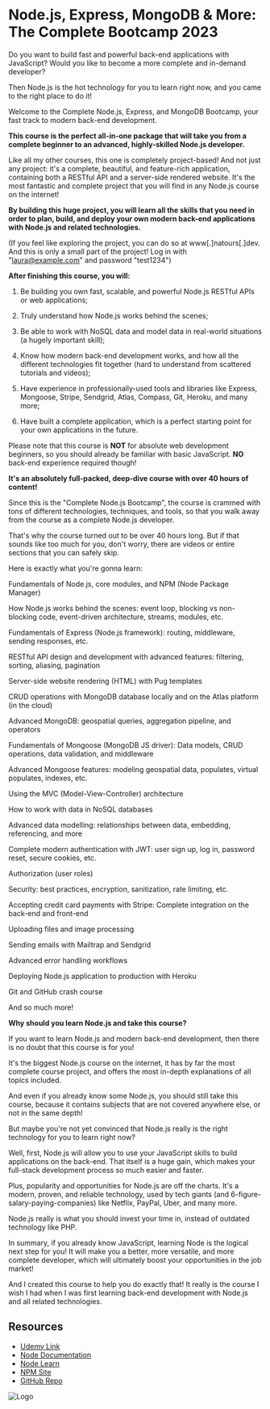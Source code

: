 # Node.js, Express, MongoDB & More: The Complete Bootcamp 2023

Do you want to build fast and powerful back-end applications with JavaScript? Would you like to become a more complete and in-demand developer?

Then Node.js is the hot technology for you to learn right now, and you came to the right place to do it!

Welcome to the Complete Node.js, Express, and MongoDB Bootcamp, your fast track to modern back-end development.

**This course is the perfect all-in-one package that will take you from a complete beginner to an advanced, highly-skilled Node.js developer.**

Like all my other courses, this one is completely project-based! And not just any project: it's a complete, beautiful, and feature-rich application, containing both a RESTful API and a server-side rendered website. It's the most fantastic and complete project that you will find in any Node.js course on the internet!

**By building this huge project, you will learn all the skills that you need in order to plan, build, and deploy your own modern back-end applications with Node.js and related technologies.**

(If you feel like exploring the project, you can do so at www[.]natours[.]dev. And this is only a small part of the project! Log in with "laura@example.com" and password "test1234")

**After finishing this course, you will:**

1. Be building you own fast, scalable, and powerful Node.js RESTful APIs or web applications;

2. Truly understand how Node.js works behind the scenes;

3. Be able to work with NoSQL data and model data in real-world situations (a hugely important skill);

4. Know how modern back-end development works, and how all the different technologies fit together (hard to understand from scattered tutorials and videos);

5. Have experience in professionally-used tools and libraries like Express, Mongoose, Stripe, Sendgrid, Atlas, Compass, Git, Heroku, and many more;

6. Have built a complete application, which is a perfect starting point for your own applications in the future.

Please note that this course is **NOT** for absolute web development beginners, so you should already be familiar with basic JavaScript. **NO** back-end experience required though!

**It's an absolutely full-packed, deep-dive course with over 40 hours of content!**

Since this is the "Complete Node.js Bootcamp", the course is crammed with tons of different technologies, techniques, and tools, so that you walk away from the course as a complete Node.js developer.

That's why the course turned out to be over 40 hours long. But if that sounds like too much for you, don't worry, there are videos or entire sections that you can safely skip.

Here is exactly what you're gonna learn:

Fundamentals of Node.js, core modules, and NPM (Node Package Manager)

How Node.js works behind the scenes: event loop, blocking vs non-blocking code, event-driven architecture, streams, modules, etc.

Fundamentals of Express (Node.js framework): routing, middleware, sending responses, etc.

RESTful API design and development with advanced features: filtering, sorting, aliasing, pagination

Server-side website rendering (HTML) with Pug templates

CRUD operations with MongoDB database locally and on the Atlas platform (in the cloud)

Advanced MongoDB: geospatial queries, aggregation pipeline, and operators

Fundamentals of Mongoose (MongoDB JS driver): Data models, CRUD operations, data validation, and middleware

Advanced Mongoose features: modeling geospatial data, populates, virtual populates, indexes, etc.

Using the MVC (Model-View-Controller) architecture

How to work with data in NoSQL databases

Advanced data modelling: relationships between data, embedding, referencing, and more

Complete modern authentication with JWT: user sign up, log in, password reset, secure cookies, etc.

Authorization (user roles)

Security: best practices, encryption, sanitization, rate limiting, etc.

Accepting credit card payments with Stripe: Complete integration on the back-end and front-end

Uploading files and image processing

Sending emails with Mailtrap and Sendgrid

Advanced error handling workflows

Deploying Node.js application to production with Heroku

Git and GitHub crash course

And so much more!

**Why should you learn Node.js and take this course?**

If you want to learn Node.js and modern back-end development, then there is no doubt that this course is for you!

It's the biggest Node.js course on the internet, it has by far the most complete course project, and offers the most in-depth explanations of all topics included.

And even if you already know some Node.js, you should still take this course, because it contains subjects that are not covered anywhere else, or not in the same depth!

But maybe you're not yet convinced that Node.js really is the right technology for you to learn right now?

Well, first, Node.js will allow you to use your JavaScript skills to build applications on the back-end. That itself is a huge gain, which makes your full-stack development process so much easier and faster.

Plus, popularity and opportunities for Node.js are off the charts. It's a modern, proven, and reliable technology, used by tech giants (and 6-figure-salary-paying-companies) like Netflix, PayPal, Uber, and many more.

Node.js really is what you should invest your time in, instead of outdated technology like PHP.

In summary, if you already know JavaScript, learning Node is the logical next step for you! It will make you a better, more versatile, and more complete developer, which will ultimately boost your opportunities in the job market!

And I created this course to help you do exactly that! It really is the course I wish I had when I was first learning back-end development with Node.js and all related technologies.

## Resources

- [Udemy Link](https://www.udemy.com/course/nodejs-express-mongodb-bootcamp/learn/lecture/15080910?start=150#overview)
- [Node Documentation](https://nodejs.org/en/docs)
- [Node Learn](https://nodejs.dev/en/learn/)
- [NPM Site](https://www.npmjs.com/)
- [GitHub Repo](https://github.com/jonasschmedtmann/complete-node-bootcamp)

![Logo](https://i.ytimg.com/vi/3unYpFZO4EE/maxresdefault.jpg)
